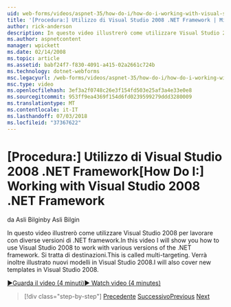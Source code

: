 ```yaml
---
uid: web-forms/videos/aspnet-35/how-do-i/how-do-i-working-with-visual-studio-2008-net-framework
title: '[Procedura:] Utilizzo di Visual Studio 2008 .NET Framework | Microsoft Docs'
author: rick-anderson
description: In questo video illustrerò come utilizzare Visual Studio 2008 per lavorare con diverse versioni di .NET framework. Si tratta di destinazioni. È necessario inoltre...
ms.author: aspnetcontent
manager: wpickett
ms.date: 02/14/2008
ms.topic: article
ms.assetid: babf24f7-f830-4091-a415-02a2661c724b
ms.technology: dotnet-webforms
msc.legacyurl: /web-forms/videos/aspnet-35/how-do-i/how-do-i-working-with-visual-studio-2008-net-framework
msc.type: video
ms.openlocfilehash: 3ef3a2f0748c26e3f154fd503e25af3a4e33e0e8
ms.sourcegitcommit: 953ff9ea4369f154d6fd0239599279ddd3280009
ms.translationtype: MT
ms.contentlocale: it-IT
ms.lasthandoff: 07/03/2018
ms.locfileid: "37367622"
---
```

<a name="how-do-i-working-with-visual-studio-2008-net-framework"></a><span data-ttu-id="52df3-105">[Procedura:] Utilizzo di Visual Studio 2008 .NET Framework</span><span class="sxs-lookup"><span data-stu-id="52df3-105">[How Do I:] Working with Visual Studio 2008 .NET Framework</span></span>
====================
<span data-ttu-id="52df3-106">da Asli Bilgin</span><span class="sxs-lookup"><span data-stu-id="52df3-106">by Asli Bilgin</span></span>

<span data-ttu-id="52df3-107">In questo video illustrerò come utilizzare Visual Studio 2008 per lavorare con diverse versioni di .NET framework.</span><span class="sxs-lookup"><span data-stu-id="52df3-107">In this video I will show you how to use Visual Studio 2008 to work with various versions of the .NET framework.</span></span> <span data-ttu-id="52df3-108">Si tratta di destinazioni.</span><span class="sxs-lookup"><span data-stu-id="52df3-108">This is called multi-targeting.</span></span> <span data-ttu-id="52df3-109">Verrà inoltre illustrato nuovi modelli in Visual Studio 2008.</span><span class="sxs-lookup"><span data-stu-id="52df3-109">I will also cover new templates in Visual Studio 2008.</span></span>

[<span data-ttu-id="52df3-110">&#9654;Guarda il video (4 minuti)</span><span class="sxs-lookup"><span data-stu-id="52df3-110">&#9654; Watch video (4 minutes)</span></span>](https://channel9.msdn.com/Blogs/ASP-NET-Site-Videos/how-do-i-working-with-visual-studio-2008-net-framework)

> [!div class="step-by-step"]
> <span data-ttu-id="52df3-111">[Precedente](how-do-i-cascading-style-sheets-in-visual-studio-2008.md)
> [Successivo](how-do-i-adding-elements-to-a-css-file-and-create-new-css-on-the-fly.md)</span><span class="sxs-lookup"><span data-stu-id="52df3-111">[Previous](how-do-i-cascading-style-sheets-in-visual-studio-2008.md)
[Next](how-do-i-adding-elements-to-a-css-file-and-create-new-css-on-the-fly.md)</span></span>
